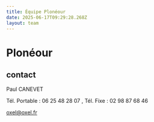 ```yaml
---
title: Équipe Plonéour 
date: 2025-06-17T09:29:28.268Z
layout: team
---
```


# Plonéour 



## contact 

Paul CANEVET

Tél. Portable : 06 25 48 28 07 , Tél. Fixe : 02 98 87 68 46

oxel@oxel.fr

